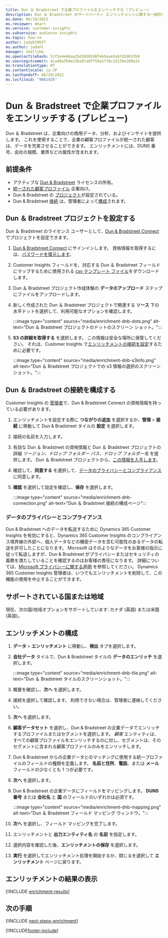 ```yaml
---
title: Dun ＆ Bradstreet で企業プロファイルをエンリッチする (プレビュー)
description: Dun ＆ Bradstreet のサードパーティ エンリッチメントに関する一般的な情報。
ms.date: 06/10/2022
ms.reviewer: mhart
ms.service: customer-insights
ms.subservice: audience-insights
ms.topic: how-to
author: jodahlMSFT
ms.author: jodahl
manager: shellyha
ms.openlocfilehash: 51f2e4e46aa25d10502d0feb5ea42eb7d2d637b9
ms.sourcegitcommit: dca46afb9e23ba87a0ff59a1776c1d139e209a32
ms.translationtype: HT
ms.contentlocale: ja-JP
ms.lasthandoff: 06/29/2022
ms.locfileid: "9081435"
---
```

# <a name="enrich-company-profiles-with-dun--bradstreet-preview"></a>Dun ＆ Bradstreet で企業プロファイルをエンリッチする (プレビュー)

Dun ＆ Bradstreet は、企業向けの商用データ、分析、およびインサイトを提供します。 これを使用することで、企業の顧客プロファイルが統一された顧客は、データを充実させることができます。 エンリッチメントには、DUNS 番号、会社の規模、業界などの属性が含まれます。

## <a name="prerequisites"></a>前提条件

- アクティブな [Dun & Bradstreet](https://www.dnb.com/marketing/media/give-your-data-a-boost.html?source=microsoft_audience_insights) ライセンスの所有。
- [統一された顧客プロファイル](customer-profiles.md) 企業向け。
- Dun & Bradstreet の [プロジェクト](#set-up-your-dun--bradstreet-project)が設定されている。
- Dun & Bradstreet [接続](connections.md) は、管理者によって[構成](#configure-a-connection-for-dun--bradstreet)されます。

## <a name="set-up-your-dun--bradstreet-project"></a>Dun ＆ Bradstreet プロジェクトを設定する

Dun ＆ Bradstreet のライセンス ユーザーとして、[Dun & Bradstreet Connect](https://connect.dnb.com?lead_source=microsoft_audienceinsights) でプロジェクトを設定できます。

1. [Dun & Bradstreet Connect](https://connect.dnb.com?lead_source=microsoft_audienceinsights) にサインインします。 資格情報を取得するには、[パスワードを復元します](https://sso.dnb.com/signin/forgot-password?lead_source=microsoft_audienceinsights)。

1. Customer Insights フィールドを、対応する Dun ＆ Bradstreet フィールドにマップするために使用される [csv テンプレート ファイル](https://c360devenrichment.blob.core.windows.net/mapping/DnBCIdatamapping.csv)をダウンロードします。

1. Dun ＆ Bradstreet プロジェクト作成体験の **データのアップロード** ステップにファイルをアップロードします。

1. 新しく作成された Dun ＆ Bradstreet プロジェクトで関連する **ソース** 下の水平ドットを選択して、利用可能なオプションを確認します。

   :::image type="content" source="media/enrichment-dnb-dots.png" alt-text="Dun ＆ Bradstreet プロジェクトのドットのスクリーン ショット。":::

1. **S3 の詳細を取得する** を選択します。 この情報は安全な場所に保管してください。 それは、Customer Insights で[エンリッチメントの接続を設定](#configure-a-connection-for-dun--bradstreet)するために必要です。

   :::image type="content" source="media/enrichment-dnb-s3info.png" alt-text="Dun ＆ Bradstreet プロジェクトでの s3 情報の選択のスクリーンショット。":::

## <a name="configure-a-connection-for-dun--bradstreet"></a>Dun ＆ Bradstreet の接続を構成する

Customer Insights の [管理者](permissions.md#admin)で、Dun & Bradstreet Connect の資格情報を持っている必要があります。

1. エンリッチメントを設定する際に **つながりの追加** を選択するか、**管理** > **接続** に移動して Dun & Bradstreet タイルの **設定** を選択します。

1. 接続の名前を入力します。

1. 有効な Dun ＆ Bradstreet の資格情報と Dun ＆ Bradstreet プロジェクトの詳細 *リージョン、ドロップ フォルダー パス、ドロップ フォルダー名* を提供します。 Dun ＆ Bradstreet プロジェクトから、[この情報を入手します](#set-up-your-dun--bradstreet-project)。

1. 確認して、**同意する** を選択して、[データのプライバシーとコンプライアンス](#data-privacy-and-compliance)に同意します。

1. **確認** を選択して設定を確認し、**保存** を選択します。

   :::image type="content" source="media/enrichment-dnb-connection.png" alt-text="Dun ＆ Bradstreet 接続の構成ページ":::

### <a name="data-privacy-and-compliance"></a>データのプライバシーとコンプライアンス

Dun & Bradstreet へのデータを転送するために Dynamics 365 Customer Insights を有効にすると、Dynamics 365 Customer Insights のコンプライアンス境界線の外部へ、個人データなどの機密データを含む可能性のあるデータの転送を許可したことになります。 Microsoft はそのようなデータをお客様の指示に従って転送しますが、Dun & Bradstreet がプライバシーまたはセキュリティの義務を満たしていることを確認するのはお客様の責任になります。 詳細については、[Microsoft プライバシーに関する声明](https://go.microsoft.com/fwlink/?linkid=396732) を参照してください。
Dynamics 365 Customer Insights 管理者は、いつでもエンリッチメントを削除して、この機能の使用を中止することができます。

## <a name="supported-countries-or-regions"></a>サポートされている国または地域

現在、次の国/地域オプションをサポートしています: カナダ (英語) または米国 (英語)。

## <a name="configure-the-enrichment"></a>エンリッチメントの構成

1. **データ** > **エンリッチメント** に移動し、**検出** タブを選択します。

1. **会社データ** タイルで、Dun & Bradstreet タイルの **データのエンリッチ** を選択します。

   :::image type="content" source="media/enrichment-dnb-tile.png" alt-text="Dun ＆ Bradstreet タイルのスクリーンショット。":::

1. 概要を確認し、**次へ** を選択します。

1. 接続を選択して確認します。 利用できない場合は、管理者に連絡してください。

1. **次へ** を選択します。

1. **顧客データセット** を選択し、Dun & Bradstreet の企業データでエンリッチするプロファイルまたはセグメントを選択します。 *顧客* エンティティは、すべての顧客プロファイルをエンリッチするのに対し、セグメントは、そのセグメントに含まれる顧客プロファイルのみをエンリッチします。

1. Dun & Bradstreet からの企業データとのマッチングに使用する統一プロファイルのフィールドの種類を定義します。 **名前と住所**、**電話**、または **メール** フィールドの少なくとも 1 つが必要です。

1. **次へ** を選択します。

1. Dun & Bradstreet の企業データにフィールドをマッピングします。 **DUNS 番号** または **会社名** と **国** のフィールドのいずれかは必須です。

      :::image type="content" source="media/enrichment-dnb-mapping.png" alt-text="Dun ＆ Bradstreet フィールド マッピング ウィンドウ。":::

1. **次へ** を選択し、フィールド マッピングを完了します。

1. エンリッチメントと **出力エンティティ名** の **名前** を指定します。

1. 選択内容を確認した後、**エンリッチメントの保存** を選択します。

1. **実行** を選択してエンリッチメント処理を開始するか、閉じるを選択して **エンリッチメント** ページに戻ります。

## <a name="view-enrichment-results"></a>エンリッチメントの結果の表示

[!INCLUDE [enrichment-results](includes/enrichment-results.md)]

## <a name="next-steps"></a>次の手順

[!INCLUDE [next-steps-enrichment](includes/next-steps-enrichment.md)]

[!INCLUDE[footer-include](includes/footer-banner.md)]
